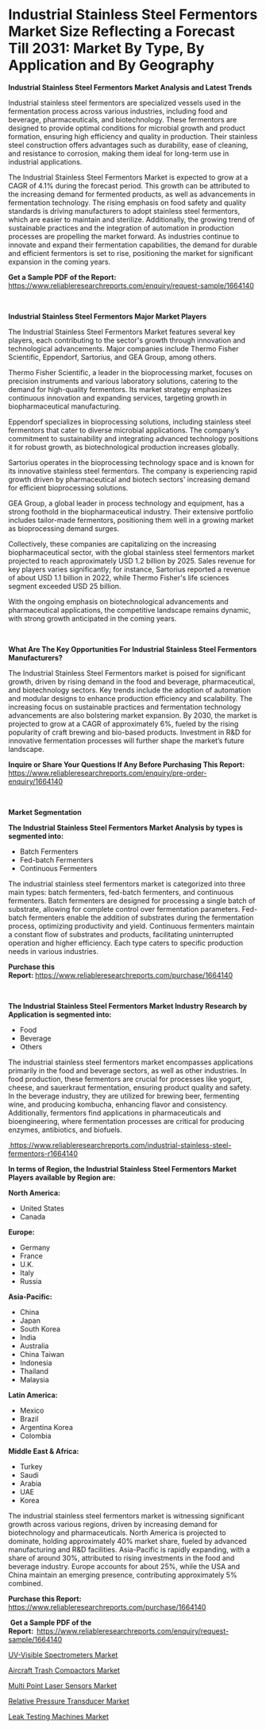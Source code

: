 <p><h1>Industrial Stainless Steel Fermentors Market Size Reflecting a Forecast Till 2031: Market By Type, By Application and By Geography</h1></p><p><strong>Industrial Stainless Steel Fermentors Market Analysis and Latest Trends</strong></p>
<p><p>Industrial stainless steel fermentors are specialized vessels used in the fermentation process across various industries, including food and beverage, pharmaceuticals, and biotechnology. These fermentors are designed to provide optimal conditions for microbial growth and product formation, ensuring high efficiency and quality in production. Their stainless steel construction offers advantages such as durability, ease of cleaning, and resistance to corrosion, making them ideal for long-term use in industrial applications.</p><p>The Industrial Stainless Steel Fermentors Market is expected to grow at a CAGR of 4.1% during the forecast period. This growth can be attributed to the increasing demand for fermented products, as well as advancements in fermentation technology. The rising emphasis on food safety and quality standards is driving manufacturers to adopt stainless steel fermentors, which are easier to maintain and sterilize. Additionally, the growing trend of sustainable practices and the integration of automation in production processes are propelling the market forward. As industries continue to innovate and expand their fermentation capabilities, the demand for durable and efficient fermentors is set to rise, positioning the market for significant expansion in the coming years.</p></p>
<p><strong>Get a Sample PDF of the Report:&nbsp;</strong> <a href="https://www.reliableresearchreports.com/enquiry/request-sample/1664140?utm_campaign=28&utm_medium=2&utm_source=Github&utm_content=ia&utm_term=29102024&utm_id=industrial-stainless-steel-fermentors">https://www.reliableresearchreports.com/enquiry/request-sample/1664140</a></p>
<p>&nbsp;</p>
<p><strong>Industrial Stainless Steel Fermentors Major Market Players</strong></p>
<p><p>The Industrial Stainless Steel Fermentors Market features several key players, each contributing to the sector's growth through innovation and technological advancements. Major companies include Thermo Fisher Scientific, Eppendorf, Sartorius, and GEA Group, among others.</p><p>Thermo Fisher Scientific, a leader in the bioprocessing market, focuses on precision instruments and various laboratory solutions, catering to the demand for high-quality fermentors. Its market strategy emphasizes continuous innovation and expanding services, targeting growth in biopharmaceutical manufacturing.</p><p>Eppendorf specializes in bioprocessing solutions, including stainless steel fermentors that cater to diverse microbial applications. The company’s commitment to sustainability and integrating advanced technology positions it for robust growth, as biotechnological production increases globally.</p><p>Sartorius operates in the bioprocessing technology space and is known for its innovative stainless steel fermentors. The company is experiencing rapid growth driven by pharmaceutical and biotech sectors' increasing demand for efficient bioprocessing solutions.</p><p>GEA Group, a global leader in process technology and equipment, has a strong foothold in the biopharmaceutical industry. Their extensive portfolio includes tailor-made fermentors, positioning them well in a growing market as bioprocessing demand surges.</p><p>Collectively, these companies are capitalizing on the increasing biopharmaceutical sector, with the global stainless steel fermentors market projected to reach approximately USD 1.2 billion by 2025. Sales revenue for key players varies significantly; for instance, Sartorius reported a revenue of about USD 1.1 billion in 2022, while Thermo Fisher's life sciences segment exceeded USD 25 billion. </p><p>With the ongoing emphasis on biotechnological advancements and pharmaceutical applications, the competitive landscape remains dynamic, with strong growth anticipated in the coming years.</p></p>
<p>&nbsp;</p>
<p><strong>What Are The Key Opportunities For Industrial Stainless Steel Fermentors Manufacturers?</strong></p>
<p><p>The Industrial Stainless Steel Fermentors market is poised for significant growth, driven by rising demand in the food and beverage, pharmaceutical, and biotechnology sectors. Key trends include the adoption of automation and modular designs to enhance production efficiency and scalability. The increasing focus on sustainable practices and fermentation technology advancements are also bolstering market expansion. By 2030, the market is projected to grow at a CAGR of approximately 6%, fueled by the rising popularity of craft brewing and bio-based products. Investment in R&D for innovative fermentation processes will further shape the market’s future landscape.</p></p>
<p><strong>Inquire or Share Your Questions If Any Before Purchasing This Report:</strong> <a href="https://www.reliableresearchreports.com/enquiry/pre-order-enquiry/1664140?utm_campaign=28&utm_medium=2&utm_source=Github&utm_content=ia&utm_term=29102024&utm_id=industrial-stainless-steel-fermentors">https://www.reliableresearchreports.com/enquiry/pre-order-enquiry/1664140</a></p>
<p>&nbsp;</p>
<p><strong>Market Segmentation</strong></p>
<p><strong>The Industrial Stainless Steel Fermentors Market Analysis by types is segmented into:</strong></p>
<p><ul><li>Batch Fermenters</li><li>Fed-batch Fermenters</li><li>Continuous Fermenters</li></ul></p>
<p><p>The industrial stainless steel fermentors market is categorized into three main types: batch fermenters, fed-batch fermenters, and continuous fermenters. Batch fermenters are designed for processing a single batch of substrate, allowing for complete control over fermentation parameters. Fed-batch fermenters enable the addition of substrates during the fermentation process, optimizing productivity and yield. Continuous fermenters maintain a constant flow of substrates and products, facilitating uninterrupted operation and higher efficiency. Each type caters to specific production needs in various industries.</p></p>
<p><strong>Purchase this Report:&nbsp;</strong><a href="https://www.reliableresearchreports.com/purchase/1664140?utm_campaign=28&utm_medium=2&utm_source=Github&utm_content=ia&utm_term=29102024&utm_id=industrial-stainless-steel-fermentors">https://www.reliableresearchreports.com/purchase/1664140</a></p>
<p>&nbsp;</p>
<p><strong>The Industrial Stainless Steel Fermentors Market Industry Research by Application is segmented into:</strong></p>
<p><ul><li>Food</li><li>Beverage</li><li>Others</li></ul></p>
<p><p>The industrial stainless steel fermentors market encompasses applications primarily in the food and beverage sectors, as well as other industries. In food production, these fermentors are crucial for processes like yogurt, cheese, and sauerkraut fermentation, ensuring product quality and safety. In the beverage industry, they are utilized for brewing beer, fermenting wine, and producing kombucha, enhancing flavor and consistency. Additionally, fermentors find applications in pharmaceuticals and bioengineering, where fermentation processes are critical for producing enzymes, antibiotics, and biofuels.</p></p>
<p><a href="https://www.reliableresearchreports.com/industrial-stainless-steel-fermentors-r1664140?utm_campaign=28&utm_medium=2&utm_source=Github&utm_content=ia&utm_term=29102024&utm_id=industrial-stainless-steel-fermentors">&nbsp;https://www.reliableresearchreports.com/industrial-stainless-steel-fermentors-r1664140</a></p>
<p><strong>In terms of Region, the Industrial Stainless Steel Fermentors Market Players available by Region are:</strong></p>
<p>
    <p> <strong> North America: </strong>
        <ul>
            <li>United States</li>
            <li>Canada</li>
        </ul>
        </p> 
    <p> <strong> Europe: </strong>
        <ul>
            <li>Germany</li>
            <li>France</li>
            <li>U.K.</li>
            <li>Italy</li>
            <li>Russia</li>
        </ul>
        </p> 
    <p> <strong> Asia-Pacific: </strong>
        <ul>
            <li>China</li>
            <li>Japan</li>
            <li>South Korea</li>
            <li>India</li>
            <li>Australia</li>
            <li>China Taiwan</li>
            <li>Indonesia</li>
            <li>Thailand</li>
            <li>Malaysia</li>
        </ul>
        </p> 
    <p> <strong> Latin America: </strong>
        <ul>
            <li>Mexico</li>
            <li>Brazil</li>
            <li>Argentina Korea</li>
            <li>Colombia</li>
        </ul>
        </p> 
    <p> <strong> Middle East & Africa: </strong>
        <ul>
            <li>Turkey</li>
            <li>Saudi</li>
            <li>Arabia</li>
            <li>UAE</li>
            <li>Korea</li>
        </ul>
    </p>
    </p>
<p><p>The industrial stainless steel fermentors market is witnessing significant growth across various regions, driven by increasing demand for biotechnology and pharmaceuticals. North America is projected to dominate, holding approximately 40% market share, fueled by advanced manufacturing and R&D facilities. Asia-Pacific is rapidly expanding, with a share of around 30%, attributed to rising investments in the food and beverage industry. Europe accounts for about 25%, while the USA and China maintain an emerging presence, contributing approximately 5% combined.</p></p>
<p><strong>Purchase this Report: </strong><a href="https://www.reliableresearchreports.com/purchase/1664140?utm_campaign=28&utm_medium=2&utm_source=Github&utm_content=ia&utm_term=29102024&utm_id=industrial-stainless-steel-fermentors">https://www.reliableresearchreports.com/purchase/1664140</a></p>
<p>&nbsp;<strong>Get a Sample PDF of the Report:&nbsp;&nbsp;</strong><a href="https://www.reliableresearchreports.com/enquiry/request-sample/1664140?utm_campaign=28&utm_medium=2&utm_source=Github&utm_content=ia&utm_term=29102024&utm_id=industrial-stainless-steel-fermentors">https://www.reliableresearchreports.com/enquiry/request-sample/1664140</a></p>
<p><strong></strong></p>
<p><p><a href="https://github.com/RuthLucas64/Market-Research-Report-List-1/blob/main/uv-visible-spectrometers-market.md?utm_campaign=28&utm_medium=2&utm_source=Github&utm_content=ia&utm_term=29102024&utm_id=industrial-stainless-steel-fermentors">UV-Visible Spectrometers Market</a></p><p><a href="https://issuu.com/reportprime-2/docs/aircraft-trash-compactors-market-si_4f4a7f6fe961b5?utm_campaign=28&utm_medium=2&utm_source=Github&utm_content=ia&utm_term=29102024&utm_id=industrial-stainless-steel-fermentors">Aircraft Trash Compactors Market</a></p><p><a href="https://issuu.com/reportprime-2/docs/multi-point-laser-sensors-market-si_7d7515c64ddac1?utm_campaign=28&utm_medium=2&utm_source=Github&utm_content=ia&utm_term=29102024&utm_id=industrial-stainless-steel-fermentors">Multi Point Laser Sensors Market</a></p><p><a href="https://www.linkedin.com/pulse/relative-pressure-transducer-market-segmentation-geographical-lygzf?utm_campaign=28&utm_medium=2&utm_source=Github&utm_content=ia&utm_term=29102024&utm_id=industrial-stainless-steel-fermentors">Relative Pressure Transducer Market</a></p><p><a href="https://www.linkedin.com/pulse/leak-testing-machines-market-growth-segmentation-regional-2fe6f?utm_campaign=28&utm_medium=2&utm_source=Github&utm_content=ia&utm_term=29102024&utm_id=industrial-stainless-steel-fermentors">Leak Testing Machines Market</a></p></p>